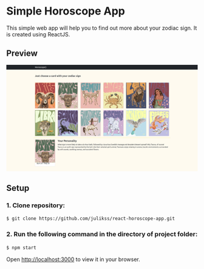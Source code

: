 # Simple Horoscope App

This simple web app will help you to find out more about your zodiac sign.
It is created using ReactJS.


## Preview

![alt text](https://github.com/julikss/react-horoscope-app/blob/master/public/preview.png)


## Setup

### 1. Clone repository:
```bash
$ git clone https://github.com/julikss/react-horoscope-app.git
```

### 2. Run the following command in the directory of project folder:
```bash
$ npm start
```

Open [http://localhost:3000](http://localhost:3000) to view it in your browser.

